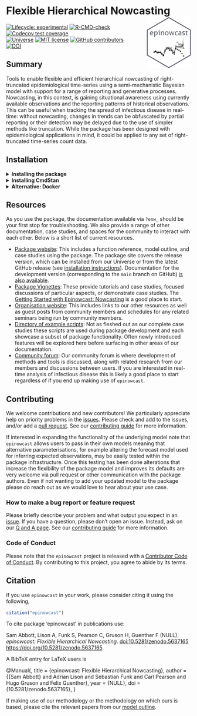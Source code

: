 
<style type="text/css">
h1 a img {
  float : right;
  display : float;
  height : 139px;
}
summary {
  font-weight: bold;
}
</style>
<!-- README.md is generated from README.Rmd. Please edit that file -->

# Flexible Hierarchical Nowcasting [![epinowcast logo](man/figures/logo.png)](https://package.epinowcast.org)

<!-- badges: start -->

[![Lifecycle:
experimental](https://img.shields.io/badge/lifecycle-experimental-orange.svg)](https://www.tidyverse.org/lifecycle/#experimental)
[![R-CMD-check](https://github.com/epinowcast/epinowcast/workflows/R-CMD-check/badge.svg)](https://github.com/epinowcast/epinowcast/actions/workflows/R-CMD-check.yaml)
[![Codecov test
coverage](https://codecov.io/gh/epinowcast/epinowcast/branch/main/graph/badge.svg)](https://app.codecov.io/gh/epinowcast/epinowcast)
</br>
[![Universe](https://epinowcast.r-universe.dev/badges/epinowcast)](https://epinowcast.r-universe.dev/epinowcast)
[![MIT
license](https://img.shields.io/badge/License-MIT-blue.svg)](https://github.com/epinowcast/epinowcast/blob/master/LICENSE.md/)
[![GitHub
contributors](https://img.shields.io/github/contributors/epinowcast/epinowcast)](https://github.com/epinowcast/epinowcast/graphs/contributors)
</br>
[![DOI](https://zenodo.org/badge/422611952.svg)](https://zenodo.org/badge/latestdoi/422611952)
<!-- badges: end -->

## Summary

Tools to enable flexible and efficient hierarchical nowcasting of
right-truncated epidemiological time-series using a semi-mechanistic
Bayesian model with support for a range of reporting and generative
processes. Nowcasting, in this context, is gaining situational awareness
using currently available observations and the reporting patterns of
historical observations. This can be useful when tracking the spread of
infectious disease in real-time: without nowcasting, changes in trends
can be obfuscated by partial reporting or their detection may be delayed
due to the use of simpler methods like truncation. While the package has
been designed with epidemiological applications in mind, it could be
applied to any set of right-truncated time-series count data.

## Installation

<details>
<summary>
Installing the package
</summary>

Install the latest released version of the package with:

``` r
install.packages("epinowcast", repos = "https://epinowcast.r-universe.dev")
```

Alternatively, you can use the [`remotes`
package](https://remotes.r-lib.org/) to install the development version
(warning: this version may contain breaking changes and/or bugs) from
GitHub using:

``` r
remotes::install_github("epinowcast/epinowcast", dependencies = TRUE)
```

Similarly, you can install historical releases by adding the release tag
(e.g. this installs
[`0.2.0`](https://github.com/epinowcast/epinowcast/releases/tag/v0.2.0)):

``` r
remotes::install_github(
  "epinowcast/epinowcast", dependencies = TRUE, ref = "v0.2.0"
)
```

*Note: A similar method can be used to install a particular commit of
the package which may be useful for some users who are unable to use a
fixed release but concerned about the stability of their dependencies.*
</details>
<details>
<summary>
Installing CmdStan
</summary>

If you wish to do model fitting and nowcasting, you will need to install
[CmdStan](https://mc-stan.org/users/interfaces/cmdstan). We recommend
using [`cmdstanr`](https://mc-stan.org/cmdstanr/) and the
`cmdstanr::install_cmdstan()` to do so, which needs a suitable C++
toolchain. Instructions are provided in the [*Getting started with
`cmdstanr`*](https://mc-stan.org/cmdstanr/articles/cmdstanr.html)
vignette. See the [`cmdstanr`
documentation](https://mc-stan.org/cmdstanr/) for further details and
support.

``` r
cmdstanr::install_cmdstan()
```

*Note: This install process can be sped up using the `cores` argument
and past versions can be installed using the `version` argument (which
may be useful if install historical package releases).*
</details>
<details>
<summary>
Alternative: Docker
</summary>
We also provide a [Docker](https://www.docker.com/get-started/) image
with [`epinowcast` and all dependencies
installed](https://github.com/orgs/epinowcast/packages/container/package/epinowcast).
This image can be used to run `epinowcast` without installing
dependencies locally.
</details>

## Resources

As you use the package, the documentation available via `?enw_` should
be your first stop for troubleshooting. We also provide a range of other
documentation, case studies, and spaces for the community to interact
with each other. Below is a short list of current resources.

- [Package website](https://package.epinowcast.org/): This includes a
  function reference, model outline, and case studies using the package.
  The package site covers the release version, which can be installed
  from our Universe or from the latest GitHub release (see [installation
  instructions](#Installation)). Documentation for the development
  version (corresponding to the `main` branch on GitHub) [is also
  available](https://package.epinowcast.org/dev/).
- [Package Vignettes](https://package.epinowcast.org/articles): These
  provide tutorials and case studies, focused discussions of particular
  aspects, or demonstrate case studies. The [Getting Started with
  Epinowcast:
  Nowcasting](https://package.epinowcast.org/articles/getting-started-part-1)
  is a good place to start.
- [Organisation website](https://www.epinowcast.org/): This includes
  links to our other resources as well as guest posts from community
  members and schedules for any related seminars being run by community
  members.
- [Directory of example
  scripts](https://github.com/epinowcast/epinowcast/tree/main/inst/examples):
  Not as fleshed out as our complete case studies these scripts are used
  during package development and each showcase a subset of package
  functionality. Often newly introduced features will be explored here
  before surfacing in other areas of our documentation.
- [Community forum](https://community.epinowcast.org/): Our community
  forum is where development of methods and tools is discussed, along
  with related research from our members and discussions between users.
  If you are interested in real-time analysis of infectious disease this
  is likely a good place to start regardless of if you end up making use
  of `epinowcast`.

## Contributing

We welcome contributions and new contributors! We particularly
appreciate help on priority problems in the
[issues](https://github.com/epinowcast/epinowcast/issues). Please check
and add to the issues, and/or add a [pull
request](https://github.com/epinowcast/epinowcast/pulls). See our
[contributing
guide](https://github.com/epinowcast/epinowcast/blob/main/CONTRIBUTING.md)
for more information.

If interested in expanding the functionality of the underlying model
note that `epinowcast` allows users to pass in their own models meaning
that alternative parameterisations, for example altering the forecast
model used for inferring expected observations, may be easily tested
within the package infrastructure. Once this testing has been done
alterations that increase the flexibility of the package model and
improves its defaults are very welcome via pull request or other
communication with the package authors. Even if not wanting to add your
updated model to the package please do reach out as we would love to
hear about your use case.

### How to make a bug report or feature request

Please briefly describe your problem and what output you expect in an
[issue](https://github.com/epinowcast/epinowcast/issues). If you have a
question, please don’t open an issue. Instead, ask on our [Q and A
page](https://github.com/epinowcast/epinowcast/discussions/categories/q-a).
See our [contributing
guide](https://github.com/epinowcast/epinowcast/blob/main/CONTRIBUTING.md)
for more information.

### Code of Conduct

Please note that the `epinowcast` project is released with a
[Contributor Code of
Conduct](https://package.epinowcast.org/CODE_OF_CONDUCT.html). By
contributing to this project, you agree to abide by its terms.

## Citation

If you use `epinowcast` in your work, please consider citing it using
the following,

``` r
citation("epinowcast")
```

To cite package ‘epinowcast’ in publications use:

Sam Abbott, Lison A, Funk S, Pearson C, Gruson H, Guenther F (NULL).
*epinowcast: Flexible Hierarchical Nowcasting*.
<doi:10.5281/zenodo.5637165> <https://doi.org/10.5281/zenodo.5637165>.

A BibTeX entry for LaTeX users is

@Manual{, title = {epinowcast: Flexible Hierarchical Nowcasting}, author
= {{Sam Abbott} and Adrian Lison and Sebastian Funk and Carl Pearson and
Hugo Gruson and Felix Guenther}, year = {NULL}, doi =
{10.5281/zenodo.5637165}, }

If making use of our methodology or the methodology on which ours is
based, please cite the relevant papers from our [model
outline](https://package.epinowcast.org/articles/model.html).
